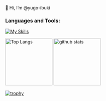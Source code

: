 👋 Hi, I’m @yugo-ibuki

<h3 align="left">Languages and Tools:</h3>
<p align="left">

  [![My Skills](https://skillicons.dev/icons?i=html,css,sass,js,ts,php,git,github,laravel,react,nextjs,nodejs,jest,firebase,githubactions,graphql,nestjs,docker,gcp&perline=8)](https://skillicons.dev)
</p>

<p align="left"> 
  <img alt="Top Langs" height="150px" src="https://github-readme-stats-eight-theta.vercel.app/api/top-langs/?username=yugo-ibuki&layout=compact" />
  <img alt="github stats" height="150px" src="https://github-readme-stats-eight-theta.vercel.app/api?username=yugo-ibuki&show_icons=true&count_private=true&theme=synthwave" />
</p>

[![trophy](https://github-profile-trophy.vercel.app/?username=yugo-ibuki&theme=onedark&column=7
)](https://github.com/ryo-ma/github-profile-trophy)
